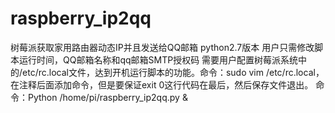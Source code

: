 # raspberry_ip2qq
树莓派获取家用路由器动态IP并且发送给QQ邮箱
python2.7版本
用户只需修改脚本运行时间，QQ邮箱名称和qq邮箱SMTP授权码
需要用户配置树莓派系统中的/etc/rc.local文件，达到开机运行脚本的功能。命令：sudo vim /etc/rc.local，在注释后面添加命令，但是要保证exit 0这行代码在最后，然后保存文件退出。
命令：Python /home/pi/raspberry_ip2qq.py &
